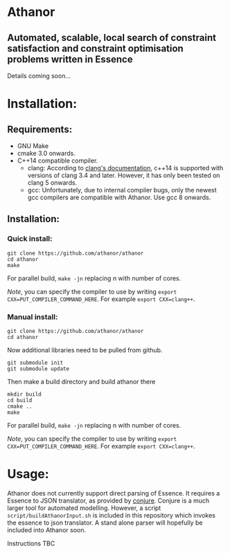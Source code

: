# Athanor
## Automated, scalable, local search of constraint satisfaction and constraint optimisation problems written in Essence

Details coming soon...


# Installation:
## Requirements:
* GNU Make
* cmake 3.0 onwards.
* C++14 compatible compiler.
    * clang:  According to [clang's documentation](https://clang.llvm.org/cxx_status.html), c++14 is supported with versions of clang 3.4 and later.  However, it has only been tested on clang 5 onwards.
    * gcc: Unfortunately, due to internal compiler bugs, only the newest gcc compilers are compatible with Athanor.  Use gcc 8 onwards.

## Installation:
### Quick install:
```
git clone https://github.com/athanor/athanor
cd athanor
make
```
For parallel build, `make -jn` replacing n with number of cores.

*Note*, you can specify the compiler to use by writing `export CXX=PUT_COMPILER_COMMAND_HERE`.  For example `export CXX=clang++`.

### Manual install:
```
git clone https://github.com/athanor/athanor
cd athanor
```
Now additional libraries need to be pulled from github.
```
git submodule init
git submodule update
```

Then make a build directory and build athanor there

```
mkdir build
cd build
cmake ..
make
```
For parallel build, `make -jn` replacing n with number of cores.

*Note*, you can specify the compiler to use by writing `export CXX=PUT_COMPILER_COMMAND_HERE`.  For example `export CXX=clang++`.

# Usage:
Athanor does not currently support direct parsing of Essence.  It requires a Essence to JSON translator, as provided by [conjure](https://github.com/conjure-cp/conjure).  Conjure is a much larger tool for automated modelling.  However, a script `script/buildAthanorInput.sh` is included in this repository which invokes the essence to json translator.  A stand alone parser will hopefully be included into Athanor soon.

Instructions TBC
